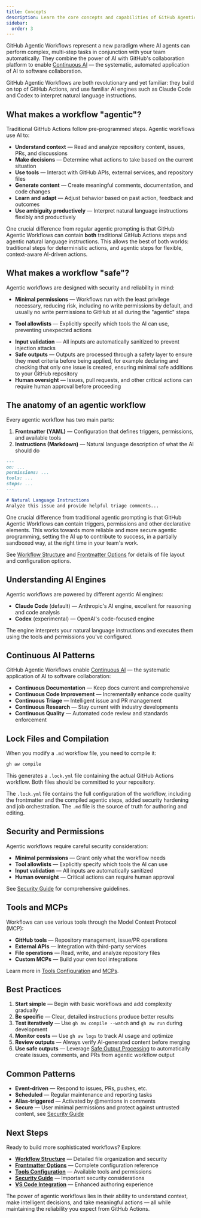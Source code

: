 ```yaml
---
title: Concepts
description: Learn the core concepts and capabilities of GitHub Agentic Workflows, combining AI agents with GitHub's collaboration platform for Continuous AI.
sidebar:
  order: 3
---
```


GitHub Agentic Workflows represent a new paradigm where AI agents can perform complex, multi-step tasks in conjunction with your team automatically. They combine the power of AI with GitHub's collaboration platform to enable [Continuous AI](https://githubnext.com/projects/continuous-ai) — the systematic, automated application of AI to software collaboration.

GitHub Agentic Workflows are both revolutionary and yet familiar: they build on top of GitHub Actions, and use familiar AI engines such as Claude Code and Codex to interpret natural language instructions.

## What makes a workflow "agentic"?

Traditional GitHub Actions follow pre-programmed steps. Agentic workflows use AI to:

- **Understand context** — Read and analyze repository content, issues, PRs, and discussions
- **Make decisions** — Determine what actions to take based on the current situation  
- **Use tools** — Interact with GitHub APIs, external services, and repository files
- **Generate content** — Create meaningful comments, documentation, and code changes
- **Learn and adapt** — Adjust behavior based on past action, feedback and outcomes
- **Use ambiguity productively** — Interpret natural language instructions flexibly and productively

One crucial difference from regular agentic prompting is that GitHub Agentic Workflows can contain **both** traditional GitHub Actions steps and agentic natural language instructions. This allows the best of both worlds: traditional steps for deterministic actions, and agentic steps for flexible, context-aware AI-driven actions.

## What makes a workflow "safe"?

Agentic workflows are designed with security and reliability in mind:
- **Minimal permissions** — Workflows run with the least privilege necessary, reducing risk, including no write permissions by default, and usually no write permissions to GitHub at all during the "agentic" steps
* **Tool allowlists** — Explicitly specify which tools the AI can use, preventing unexpected actions
- **Input validation** — All inputs are automatically sanitized to prevent injection attacks
- **Safe outputs** — Outputs are processed through a safety layer to ensure they meet criteria before being applied, for example declaring and checking that only one issue is created, ensuring minimal safe additions to your GitHub repository
- **Human oversight** — Issues, pull requests, and other critical actions can require human approval before proceeding

## The anatomy of an agentic workflow

Every agentic workflow has two main parts:

1. **Frontmatter (YAML)** — Configuration that defines triggers, permissions, and available tools
2. **Instructions (Markdown)** — Natural language description of what the AI should do

```markdown
---
on: ...
permissions: ...
tools: ...
steps: ...
---

# Natural Language Instructions
Analyze this issue and provide helpful triage comments...
```

One crucial difference from traditional agentic prompting is that GitHub Agentic Workflows can contain triggers, permissions and other declarative elements. This works towards more reliable and more secure agentic programming, setting the AI up to contribute to success, in a partially sandboxed way, at the right time in your team's work.

See [Workflow Structure](../reference/workflow-structure.md) and [Frontmatter Options](../reference/frontmatter.md) for details of file layout and configuration options.

## Understanding AI Engines

Agentic workflows are powered by different agentic AI engines:

- **Claude Code** (default) — Anthropic's AI engine, excellent for reasoning and code analysis
- **Codex** (experimental) — OpenAI's code-focused engine

The engine interprets your natural language instructions and executes them using the tools and permissions you've configured.

## Continuous AI Patterns

GitHub Agentic Workflows enable [Continuous AI](https://githubnext.com/projects/continuous-ai) — the systematic application of AI to software collaboration:

- **Continuous Documentation** — Keep docs current and comprehensive
- **Continuous Code Improvement** — Incrementally enhance code quality
- **Continuous Triage** — Intelligent issue and PR management
- **Continuous Research** — Stay current with industry developments
- **Continuous Quality** — Automated code review and standards enforcement

## Lock Files and Compilation

When you modify a `.md` workflow file, you need to compile it:

```bash
gh aw compile
```

This generates a `.lock.yml` file containing the actual GitHub Actions workflow. Both files should be committed to your repository.

The `.lock.yml` file contains the full configuration of the workflow, including the frontmatter and the compiled agentic steps, added security hardening and job orchestration. The `.md` file is the source of truth for authoring and editing.

## Security and Permissions

Agentic workflows require careful security consideration:

- **Minimal permissions** — Grant only what the workflow needs
- **Tool allowlists** — Explicitly specify which tools the AI can use  
- **Input validation** — All inputs are automatically sanitized
- **Human oversight** — Critical actions can require human approval

See [Security Guide](../guides/security.md) for comprehensive guidelines.

## Tools and MCPs

Workflows can use various tools through the Model Context Protocol (MCP):

- **GitHub tools** — Repository management, issue/PR operations
- **External APIs** — Integration with third-party services
- **File operations** — Read, write, and analyze repository files
- **Custom MCPs** — Build your own tool integrations

Learn more in [Tools Configuration](../reference/tools.md) and [MCPs](../guides/mcps.md).

## Best Practices

1. **Start simple** — Begin with basic workflows and add complexity gradually
2. **Be specific** — Clear, detailed instructions produce better results
3. **Test iteratively** — Use `gh aw compile --watch` and `gh aw run` during development
4. **Monitor costs** — Use `gh aw logs` to track AI usage and optimize
5. **Review outputs** — Always verify AI-generated content before merging
6. **Use safe outputs** — Leverage [Safe Output Processing](../reference/safe-outputs.md) to automatically create issues, comments, and PRs from agentic workflow output

## Common Patterns

- **Event-driven** — Respond to issues, PRs, pushes, etc.
- **Scheduled** — Regular maintenance and reporting tasks
- **Alias-triggered** — Activated by @mentions in comments
- **Secure** — User minimal permissions and protect against untrusted content, see [Security Guide](../guides/security.md)

## Next Steps

Ready to build more sophisticated workflows? Explore:

- **[Workflow Structure](../reference/workflow-structure.md)** — Detailed file organization and security
- **[Frontmatter Options](../reference/frontmatter.md)** — Complete configuration reference
- **[Tools Configuration](../reference/tools.md)** — Available tools and permissions
- **[Security Guide](../guides/security.md)** — Important security considerations
- **[VS Code Integration](../tools/vscode.md)** — Enhanced authoring experience

The power of agentic workflows lies in their ability to understand context, make intelligent decisions, and take meaningful actions — all while maintaining the reliability you expect from GitHub Actions.
